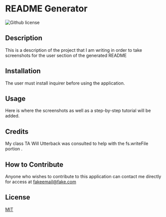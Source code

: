 # README Generator 
  ![Github license](https://img.shields.io/badge/license-MIT-ff69b4.svg)
  ## Description
  This is a description of the project that I am writing in order to take screenshots for the user section of the generated README
  ## Installation 
  The user must install inquirer before using the application. 
  ## Usage
  Here is where the screenshots as well as a step-by-step tutorial will be added. 
  ## Credits
  My class TA Will Utterback was consulted to help with the  fs.writeFile portion .
  ## How to Contribute
  Anyone who wishes to contribute to this application can contact me directly for access at fakeemail@fake.com
  ## License
  <a href= 'https://opensource.org/licenses/MIT/'> MIT</a> 